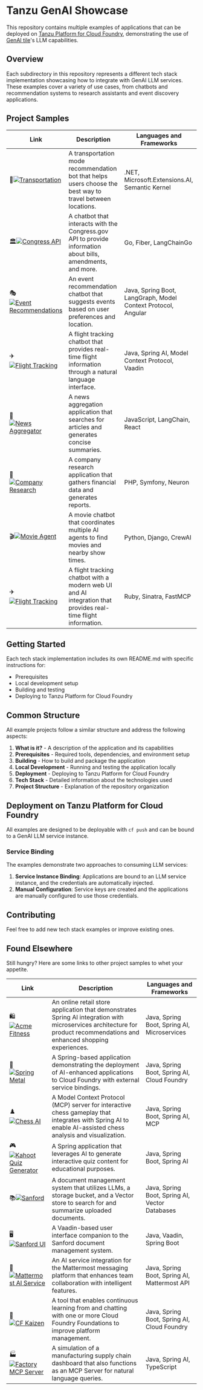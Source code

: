# Tanzu GenAI Showcase

This repository contains multiple examples of applications that can be deployed on [Tanzu Platform for Cloud Foundry](https://techdocs.broadcom.com/us/en/vmware-tanzu/platform/tanzu-platform-for-cloud-foundry/10-0/tpcf/concepts-overview.html), demonstrating the use of [GenAI tile](https://techdocs.broadcom.com/us/en/vmware-tanzu/platform-services/genai-on-tanzu-platform-for-cloud-foundry/10-0/ai-cf/index.html)'s LLM capabilities.

## Overview

Each subdirectory in this repository represents a different tech stack implementation showcasing how to integrate with GenAI LLM services. These examples cover a variety of use cases, from chatbots and recommendation systems to research assistants and event discovery applications.

## Project Samples

| Link | Description | Languages and Frameworks |
|------|-------------|--------------------------|
| 🚗[![Transportation](https://img.shields.io/badge/-Transportation-blue?style=flat-square&logo=dotnet)](./dotnet-extensions-ai/README.md) | A transportation mode recommendation bot that helps users choose the best way to travel between locations. | .NET, Microsoft.Extensions.AI, Semantic Kernel |
| 🏛️[![Congress API](https://img.shields.io/badge/-Congress_API-blue?style=flat-square&logo=go)](./go-fiber-langchaingo/README.md) | A chatbot that interacts with the Congress.gov API to provide information about bills, amendments, and more. | Go, Fiber, LangChainGo |
| 🎭[![Event Recommendations](https://img.shields.io/badge/-Event_Recommendations-blue?style=flat-square&logo=java)](./java-spring-langgraph-mcp-angular/README.md) | An event recommendation chatbot that suggests events based on user preferences and location. | Java, Spring Boot, LangGraph, Model Context Protocol, Angular |
| ✈️[![Flight Tracking](https://img.shields.io/badge/-Flight_Tracking-blue?style=flat-square&logo=java)](./java-spring-ai-mcp/README.md) | A flight tracking chatbot that provides real-time flight information through a natural language interface. | Java, Spring AI, Model Context Protocol, Vaadin |
| 📰[![News Aggregator](https://img.shields.io/badge/-News_Aggregator-blue?style=flat-square&logo=javascript)](./js-langchain-react/README.md) | A news aggregation application that searches for articles and generates concise summaries. | JavaScript, LangChain, React |
| 💼[![Company Research](https://img.shields.io/badge/-Company_Research-blue?style=flat-square&logo=php)](./php-symfony-neuron/README.md) | A company research application that gathers financial data and generates reports. | PHP, Symfony, Neuron |
| 🎬[![Movie Agent](https://img.shields.io/badge/-Movie_Agent-blue?style=flat-square&logo=python)](./py-django-crewai/README.md) | A movie chatbot that coordinates multiple AI agents to find movies and nearby show times. | Python, Django, CrewAI |
| ✈️[![Flight Tracking](https://img.shields.io/badge/-Flight_Tracking-blue?style=flat-square&logo=ruby)](./ruby-sinatra-fastmcp/README.md) | A flight tracking chatbot with a modern web UI and AI integration that provides real-time flight information. | Ruby, Sinatra, FastMCP |

## Getting Started

Each tech stack implementation includes its own README.md with specific instructions for:

* Prerequisites
* Local development setup
* Building and testing
* Deploying to Tanzu Platform for Cloud Foundry

## Common Structure

All example projects follow a similar structure and address the following aspects:

1. **What is it?** - A description of the application and its capabilities
2. **Prerequisites** - Required tools, dependencies, and environment setup
3. **Building** - How to build and package the application
4. **Local Development** - Running and testing the application locally
5. **Deployment** - Deploying to Tanzu Platform for Cloud Foundry
6. **Tech Stack** - Detailed information about the technologies used
7. **Project Structure** - Explanation of the repository organization

## Deployment on Tanzu Platform for Cloud Foundry

All examples are designed to be deployable with `cf push` and can be bound to a GenAI LLM service instance.

### Service Binding

The examples demonstrate two approaches to consuming LLM services:

1. **Service Instance Binding**: Applications are bound to an LLM service instance, and the credentials are automatically injected.
2. **Manual Configuration**: Service keys are created and the applications are manually configured to use those credentials.

## Contributing

Feel free to add new tech stack examples or improve existing ones.

## Found Elsewhere

Still hungry? Here are some links to other project samples to whet your appetite.

| Link | Description | Languages and Frameworks |
|------|-------------|--------------------------|
| 🛍️[![Acme Fitness](https://img.shields.io/badge/-Acme_Fitness-blue?style=flat-square&logo=java)](https://github.com/cpage-pivotal/acme-fitness-store) | An online retail store application that demonstrates Spring AI integration with microservices architecture for product recommendations and enhanced shopping experiences. | Java, Spring Boot, Spring AI, Microservices |
| 🎸[![Spring Metal](https://img.shields.io/badge/-Spring_Metal-blue?style=flat-square&logo=spring)](https://github.com/0pens0/spring-metal) | A Spring-based application demonstrating the deployment of AI-enhanced applications to Cloud Foundry with external service bindings. | Java, Spring Boot, Spring AI, Cloud Foundry |
| ♟️[![Chess AI](https://img.shields.io/badge/-Chess_AI-blue?style=flat-square&logo=spring)](https://github.com/alexandreroman/mcp-chess) | A Model Context Protocol (MCP) server for interactive chess gameplay that integrates with Spring AI to enable AI-assisted chess analysis and visualization. | Java, Spring Boot, Spring AI, MCP |
| 🎮[![Kahoot Quiz Generator](https://img.shields.io/badge/-Kahoot_Quiz_Generator-blue?style=flat-square&logo=spring)](https://github.com/pacphi/kahoot-quiz-generator) | A Spring application that leverages AI to generate interactive quiz content for educational purposes. | Java, Spring Boot, Spring AI |
| 📚[![Sanford](https://img.shields.io/badge/-Sanford-blue?style=flat-square&logo=spring)](https://github.com/cf-toolsuite/sanford) | A document management system that utilizes LLMs, a storage bucket, and a Vector store to search for and summarize uploaded documents. | Java, Spring Boot, Spring AI, Vector Databases |
| 🖥️[![Sanford UI](https://img.shields.io/badge/-Sanford_UI-blue?style=flat-square&logo=vaadin)](https://github.com/cf-toolsuite/sanford-ui) | A Vaadin-based user interface companion to the Sanford document management system. | Java, Vaadin, Spring Boot |
| 💬[![Mattermost AI Service](https://img.shields.io/badge/-Mattermost_AI_Service-blue?style=flat-square&logo=mattermost)](https://github.com/pacphi/mattermost-ai-service) | An AI service integration for the Mattermost messaging platform that enhances team collaboration with intelligent features. | Java, Spring Boot, Spring AI, Mattermost API |
| 🔄[![CF Kaizen](https://img.shields.io/badge/-CF_Kaizen-blue?style=flat-square&logo=cloudfoundry)](https://github.com/cf-toolsuite/cf-kaizen) | A tool that enables continuous learning from and chatting with one or more Cloud Foundry Foundations to improve platform management. | Java, Spring Boot, Spring AI, Cloud Foundry |
| 🏭[![Factory MCP Server](https://img.shields.io/badge/-Factory_MCP_Server-blue?style=flat-square&logo=java)](https://github.com/cpage-pivotal/factory-mcp-server) | A simulation of a manufacturing supply chain dashboard that also functions as an MCP Server for natural language queries. | Java, Spring AI, TypeScript |
